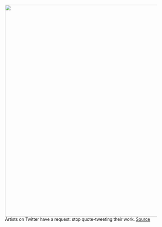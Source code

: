 <img src='https://cdn.vox-cdn.com/thumbor/CifJJooM7Q1J3IDs2dxsS87JOJw=/0x0:2040x1360/1200x800/filters:focal(857x517:1183x843)/cdn.vox-cdn.com/uploads/chorus_image/image/67668558/acastro_200715_1777_twitter_0005.0.0.jpg' width='700px' /><br/>
Artists on Twitter have a request: stop quote-tweeting their work.
<a href='https://www.theverge.com/2020/10/21/21527101/twitter-retweet-changes-artists-quote-retweet-qrt'> Source <a/>